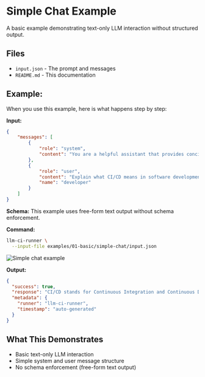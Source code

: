 # Simple Chat Example

A basic example demonstrating text-only LLM interaction without structured output.

## Files
- `input.json` - The prompt and messages
- `README.md` - This documentation

## Example:

When you use this example, here is what happens step by step:

**Input:**
```json
{
    "messages": [
        {
            "role": "system",
            "content": "You are a helpful assistant that provides concise and informative responses."
        },
        {
            "role": "user",
            "content": "Explain what CI/CD means in software development in one paragraph.",
            "name": "developer"
        }
    ]
}
```

**Schema:** This example uses free-form text output without schema enforcement.

**Command:**
```bash
llm-ci-runner \
  --input-file examples/01-basic/simple-chat/input.json
```

![Simple chat example](./output.png)

**Output:**
```json
{
  "success": true,
  "response": "CI/CD stands for Continuous Integration and Continuous Deployment (or Continuous Delivery), which are key practices in modern software development. Continuous Integration involves automatically integrating code changes from multiple developers into a shared repository multiple times a day, with automated testing to identify issues early. Continuous Deployment (or Delivery) ensures that these thoroughly tested code changes are automatically deployed to production or made ready for deployment, enabling faster release cycles, increased reliability, and more efficient software delivery. Together, CI/CD streamline the development process, improve code quality, and accelerate time-to-market.",
  "metadata": {
    "runner": "llm-ci-runner",
    "timestamp": "auto-generated"
  }
}
```

## What This Demonstrates
- Basic text-only LLM interaction
- Simple system and user message structure
- No schema enforcement (free-form text output) 